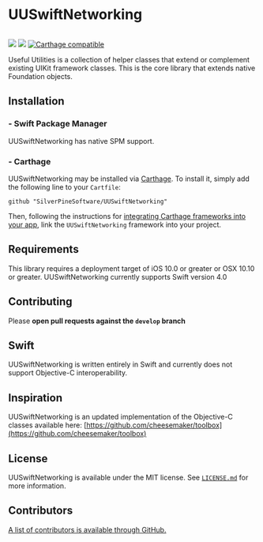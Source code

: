 # UUSwiftNetworking

<img src = "https://jonhays.me/uploads/2020/86a3741f4b.jpg" alt="" />

[![](https://img.shields.io/endpoint?url=https%3A%2F%2Fswiftpackageindex.com%2Fapi%2Fpackages%2Fsilverpinesoftware%2Fuuswiftnetworking%2Fbadge%3Ftype%3Dswift-versions)](https://swiftpackageindex.com/cheesemaker/airaware)
[![](https://img.shields.io/endpoint?url=https%3A%2F%2Fswiftpackageindex.com%2Fapi%2Fpackages%2Fsilverpinesoftware%2Fuuswiftnetworking%2Fbadge%3Ftype%3Dplatforms)](https://swiftpackageindex.com/cheesemaker/airaware)
[![Carthage compatible](https://img.shields.io/badge/Carthage-compatible-4BC51D.svg?style=flat)](https://github.com/Carthage/Carthage)

Useful Utilities is a collection of helper classes that extend or complement existing UIKit framework classes. This is the core library that extends native Foundation objects.

## Installation

### - Swift Package Manager

UUSwiftNetworking has native SPM support.

### - Carthage

UUSwiftNetworking may be installed via [Carthage](https://github.com/Carthage/Carthage). To install it, simply add the following line to your `Cartfile`:

```
github "SilverPineSoftware/UUSwiftNetworking"
```

Then, following the instructions for [integrating Carthage frameworks into your app](https://github.com/Carthage/Carthage#if-youre-building-for-ios-tvos-or-watchos), link the `UUSwiftNetworking` framework into your project.

## Requirements

This library requires a deployment target of iOS 10.0 or greater or OSX 10.10 or greater.
UUSwiftNetworking currently supports Swift version 4.0 

## Contributing

Please **open pull requests against the `develop` branch**

## Swift

UUSwiftNetworking is written entirely in Swift and currently does not support Objective-C interoperability.

## Inspiration

UUSwiftNetworking is an updated implementation of the Objective-C classes available here:
[https://github.com/cheesemaker/toolbox](https://github.com/cheesemaker/toolbox)

## License

UUSwiftNetworking is available under the MIT license. See [`LICENSE.md`](https://github.com/SilverPineSoftware/UUSwiftNetworking/blob/master/LICENSE.md) for more information.

## Contributors

[A list of contributors is available through GitHub.](https://github.com/SilverPineSoftware/UUSwiftNetworking/graphs/contributors)
